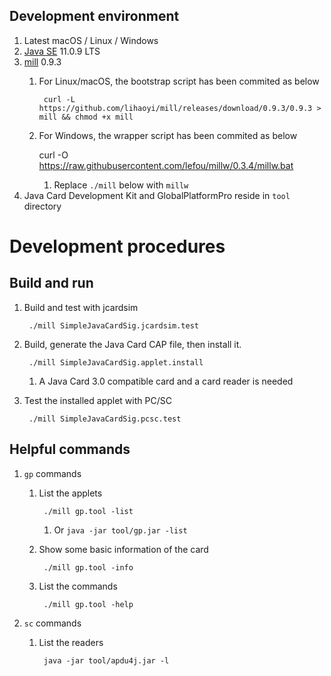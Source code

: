 ## Development environment

1. Latest macOS / Linux / Windows
1. [Java SE](https://www.oracle.com/technetwork/java/javase/downloads/) 11.0.9 LTS
1. [mill](http://www.lihaoyi.com/mill/) 0.9.3
	1. For Linux/macOS, the bootstrap script has been commited as below

			curl -L https://github.com/lihaoyi/mill/releases/download/0.9.3/0.9.3 > mill && chmod +x mill

	2. For Windows, the wrapper script has been commited as below

        curl -O https://raw.githubusercontent.com/lefou/millw/0.3.4/millw.bat

		1. Replace `./mill` below with `millw`
1. Java Card Development Kit and GlobalPlatformPro reside in `tool` directory


# Development procedures

## Build and run

1. Build and test with jcardsim

		./mill SimpleJavaCardSig.jcardsim.test

1. Build, generate the Java Card CAP file, then install it.

		./mill SimpleJavaCardSig.applet.install

    1. A Java Card 3.0 compatible card and a card reader is needed

1. Test the installed applet with PC/SC

		./mill SimpleJavaCardSig.pcsc.test

## Helpful commands

1. `gp` commands

    1. List the applets

            ./mill gp.tool -list

        1. Or `java -jar tool/gp.jar -list`

    1. Show some basic information of the card

            ./mill gp.tool -info

    1. List the commands

            ./mill gp.tool -help

1. `sc` commands

    1. List the readers

            java -jar tool/apdu4j.jar -l
